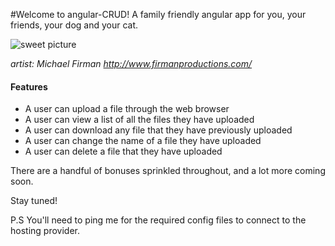 #Welcome to angular-CRUD!
A family friendly angular app for you, your friends, your dog and your cat.

![sweet picture](http://img1.wikia.nocookie.net/__cb20131125081250/steamtradingcards/images/thumb/b/b5/Gun_Monkeys_Artwork_1.jpg/800px-Gun_Monkeys_Artwork_1.jpg)

_artist: Michael Firman http://www.firmanproductions.com/_

#### Features
- A user can upload a file through the web browser 
- A user can view a list of all the files they have uploaded 
- A user can download any file that they have previously uploaded
- A user can change the name of a file they have uploaded
- A user can delete a file that they have uploaded

There are a handful of bonuses sprinkled throughout, and a lot more coming soon.

Stay tuned!

P.S You'll need to ping me for the required config files to connect to the hosting provider.